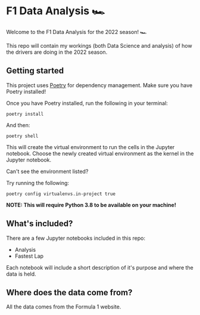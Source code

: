 # F1 Data Analysis 🏎

Welcome to the F1 Data Analysis for the 2022 season! 🏎

This repo will contain my workings (both Data Science and analysis) of how the drivers are doing in the 2022 season.

## Getting started

This project uses [Poetry](https://python-poetry.org) for dependency management. Make sure you have Poetry installed!

Once you have Poetry installed, run the following in your terminal:

```
poetry install
```

And then:

```
poetry shell
```

This will create the virtual environment to run the cells in the Jupyter notebook. Choose the newly created virtual environment as the kernel in the Jupyter notebook.

Can't see the environment listed?

Try running the following:

```
poetry config virtualenvs.in-project true
```

__NOTE: This will require Python 3.8 to be available on your machine!__


## What's included?

There are a few Jupyter notebooks included in this repo:

- Analysis
- Fastest Lap

Each notebook will include a short description of it's purpose and where the data is held.

## Where does the data come from?

All the data comes from the Formula 1 website.